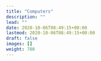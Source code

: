 ```yaml
---
title: "Computers"
description: ""
lead: ""
date: 2020-10-06T08:49:15+00:00
lastmod: 2020-10-06T08:49:15+00:00
draft: false
images: []
weight: 780
---
```

